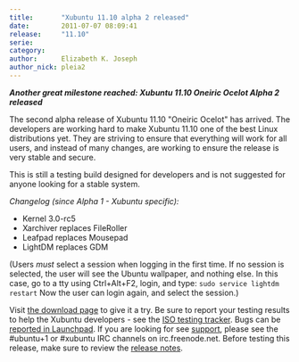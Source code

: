 ```yaml
---
title:       "Xubuntu 11.10 alpha 2 released"
date:        2011-07-07 08:09:41
release:     "11.10"
serie:       
category:    
author:      Elizabeth K. Joseph
author_nick: pleia2
---
```


***Another great milestone reached: Xubuntu 11.10 Oneiric Ocelot Alpha 2 released***

The second alpha release of Xubuntu 11.10 "Oneiric Ocelot" has arrived. The developers are working hard to make Xubuntu 11.10 one of the best Linux distributions yet. They are striving to ensure that everything will work for all users, and instead of many changes, are working to ensure the release is very stable and secure.

This is still a testing build designed for developers and is not suggested for anyone looking for a stable system.

*Changelog (since Alpha 1 - Xubuntu specific):*

- Kernel 3.0-rc5
- Xarchiver replaces FileRoller
- Leafpad replaces Mousepad
- LightDM replaces GDM

(Users *must* select a session when logging in the first time. If no session is selected, the user will see the Ubuntu wallpaper, and nothing else. In this case, go to a tty using Ctrl+Alt+F2, login, and type: `sudo service lightdm restart` Now the user can login again, and select the session.)

Visit [the download page](http://cdimage.ubuntu.com/xubuntu/releases/11.10/alpha-2/) to give it a try. Be sure to report your testing results to help the Xubuntu developers - see the [ISO testing tracker](http://iso.qa.ubuntu.com/qatracker/build/xubuntu/all). Bugs can be [reported in Launchpad](https://launchpad.net/ubuntu/+filebug/). If you are looking for see [support](http://xubuntu.org/help), please see the #ubuntu+1 or #xubuntu IRC channels on irc.freenode.net. Before testing this release, make sure to review the [release notes](https://wiki.ubuntu.com/OneiricOcelot/TechnicalOverview).
